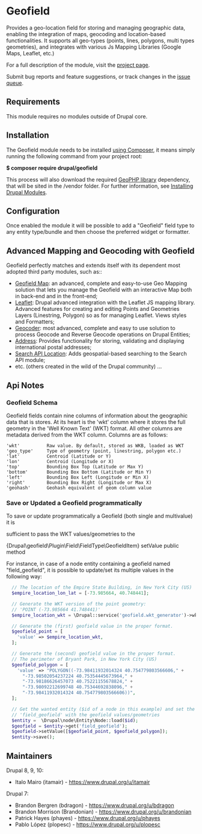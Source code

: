 # Geofield

Provides a geo-location field for storing and managing geographic data, enabling
the integration of maps, geocoding and location-based functionalities. It
supports all geo-types (points, lines, polygons, multi types geometries), and
integrates with various Js Mapping Libraries (Google Maps, Leaflet, etc.)

For a full description of the module, visit the
[project page](https://www.drupal.org/project/geofield).

Submit bug reports and feature suggestions, or track changes in the
[issue queue](https://www.drupal.org/project/issues/geofield).


## Requirements

This module requires no modules outside of Drupal core.


## Installation

The Geofield module needs to be installed
[using Composer](https://www.drupal.org/docs/develop/using-composer/using-composer-to-manage-drupal-site-dependencies),
it means simply running the following command from your project root:

__$ composer require drupal/geofield__

This process will also download the required [GeoPHP library](https://github.com/phayes/geoPHP)
dependency, that will be sited in the /vendor folder. For further information,
see [Installing Drupal Modules](https://www.drupal.org/docs/extending-drupal/installing-drupal-modules).


## Configuration

Once enabled the module it will be possible to add a "Geofield" field type to
any entity type/bundle and then choose the preferred widget or formatter.


## Advanced Mapping and Geocoding with Geofield

Geofield perfectly matches and extends itself with its dependent most adopted
third party modules, such as::

- [Geofield Map](https://www.drupal.org/project/geofield_map): an advanced,
  complete and easy-to-use Geo Mapping solution that lets you manage the
  Geofield with an interactive Map both in back-end and in the front-end;
- [Leaflet](https://www.drupal.org/project/leaflet): Drupal advanced integration
  with the Leaflet JS mapping library. Advanced features for creating and
  editing Points and Geometries Layers (Linestring, Polygon) so as for managing
  Leaflet.
  Views styles and Formatters;
- [Geocoder](https://www.drupal.org/project/geocoder): most advanced, complete
  and easy to use solution to process Geocode and Reverse Geocode operations on
  Drupal Entities;
- [Address](https://www.drupal.org/project/address): Provides functionality for
  storing, validating and displaying international postal addresses;
- [Search API Location](https://www.drupal.org/project/search_api_location):
  Adds geospatial-based searching to the Search API module;
- etc. (others created in the wild of the Drupal community) ...

## Api Notes

### Geofield Schema

Geofield fields contain nine columns of information about the geographic data
that is stores. At its heart is the 'wkt' column where it stores the full
geometry in the 'Well Known Text' (WKT) format. All other columns are metadata
derived from the WKT column. Columns are as follows:
```
'wkt'          Raw value. By default, stored as WKB, loaded as WKT
'geo_type'     Type of geometry (point, linestring, polygon etc.)
'lat'          Centroid (Latitude or Y)
'lon'          Centroid (Longitude or X)
'top'          Bounding Box Top (Latitude or Max Y)
'bottom'       Bounding Box Bottom (Latitude or Min Y)
'left'         Bounding Box Left (Longitude or Min X)
'right'        Bounding Box Right (Longitude or Max X)
'geohash'      Geohash equivalent of geom column value
```


### Save or Updated a Geofield programmatically

To save or update programmatically a Geofield (both single and multivalue) it is

sufficient to pass the WKT values/geometries to the

{Drupal\geofield\Plugin\Field\FieldType\GeofieldItem} setValue public method

For instance, in case of a node entity containing a geofield named
"field_geofield", it is possible to update/set its multiple values in the
following way:

```php
  // The location of the Empire State Building, in New York City (US)
  $empire_location_lon_lat = [-73.985664, 40.748441];

  // Generate the WKT version of the point geometry:
  // 'POINT (-73.985664 41.748441)'
  $empire_location_wkt = \Drupal::service('geofield.wkt_generator')->wktBuildPoint($empire_location_lon_lat);

  // Generate the (first) geofield value in the proper format.
  $geofield_point = [
    'value' => $empire_location_wkt,
  ];

  // Generate the (second) geofield value in the proper format.
  // The perimeter of Bryant Park, in New York City (US)
  $geofield_polygon = [
    'value' => "POLYGON((-73.98411932014324 40.754779803566606," +
      "-73.98502054237224 40.75354445673964," +
      "-73.98186626457073 40.75221155678824," +
      "-73.98092212699748 40.75344692838096," +
      "-73.98411932014324 40.754779803566606))",
  ];

  // Get the wanted entity ($id of a node in this example) and set the
  // 'field_geofield' with the geofield values/geometries
  $entity =  \Drupal\node\Entity\Node::load($id);
  $geofield = $entity->get('field_geofield');
  $geofield->setValue([$geofield_point, $geofield_polygon]);
  $entity->save();
```


## Maintainers

Drupal 8, 9, 10:
- Italo Mairo (itamair) - https://www.drupal.org/u/itamair

Drupal 7:
- Brandon Bergren (bdragon) - https://www.drupal.org/u/bdragon
- Brandon Morrison (Brandonian) - https://www.drupal.org/u/brandonian
- Patrick Hayes (phayes) - https://www.drupal.org/u/phayes
- Pablo López (plopesc) - https://www.drupal.org/u/plopesc
